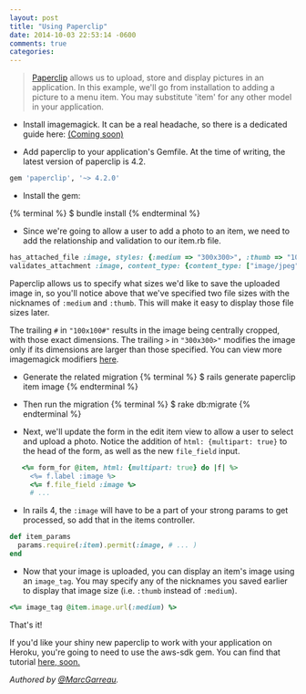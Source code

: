```yaml
---
layout: post
title: "Using Paperclip"
date: 2014-10-03 22:53:14 -0600
comments: true
categories:
---
```


>[Paperclip](https://github.com/thoughtbot/paperclip) allows us to upload, store and display pictures in an application. In this example, we'll go from installation to adding a picture to a menu item. You may substitute 'item' for any other model in your application.

* Install imagemagick. It can be a real headache, so there is a dedicated guide here: [(Coming soon)](#)

* Add paperclip to your application's Gemfile. At the time of writing, the latest version of paperclip is 4.2.

``` ruby Gemfile
gem 'paperclip', '~> 4.2.0'
```

* Install the gem:

{% terminal %}
$ bundle install
{% endterminal %}

* Since we're going to allow a user to add a photo to an item, we need to add the relationship and validation to our item.rb file.

``` ruby item.rb
has_attached_file :image, styles: {:medium => "300x300>", :thumb => "100x100#"}
validates_attachment :image, content_type: {content_type: ["image/jpeg", "image/jpeg", "image/png", "image/gif"]}
```
Paperclip allows us to specify what sizes we'd like to save the uploaded image in, so you'll notice above that we've specified two file sizes
with the nicknames of `:medium` and `:thumb`. This will make it easy to display those file sizes later.

The trailing `#` in `"100x100#"` results in the image being centrally cropped, with those exact dimensions. The trailing  `>` in `"300x300>"`
modifies the image only if its dimensions are larger than those specified.
You can view more imagemagick modifiers [here](http://www.imagemagick.org/script/command-line-processing.php#geometry).

* Generate the related migration
{% terminal %}
$ rails generate paperclip item image
{% endterminal %}

* Then run the migration
{% terminal %}
$ rake db:migrate
{% endterminal %}

* Next, we'll update the form in the edit item view to allow a user to select and upload a photo.
Notice the addition of `html: {multipart: true}` to the head of the form, as well as the new `file_field` input.
``` ruby edit.html.erb
   <%= form_for @item, html: {multipart: true} do |f| %>
     <%= f.label :image %>
     <%= f.file_field :image %>
     # ...
```

* In rails 4, the `:image` will have to be a part of your strong params to get processed, so add that in the items controller.
``` ruby items_controller.rb
def item_params
  params.require(:item).permit(:image, # ... )
end
```

* Now that your image is uploaded, you can display an item's image using an `image_tag`.
You may specify any of the nicknames you saved earlier to display that image size (i.e. `:thumb` instead of `:medium`).
``` ruby show.html.erb
<%= image_tag @item.image.url(:medium) %>
```

That's it!

If you'd like your shiny new paperclip to work with your application on Heroku, you're going to need to use the aws-sdk gem. You can find that tutorial [here, soon.]('#')

_Authored by [@MarcGarreau](http://twitter.com/marcgarreau)._
